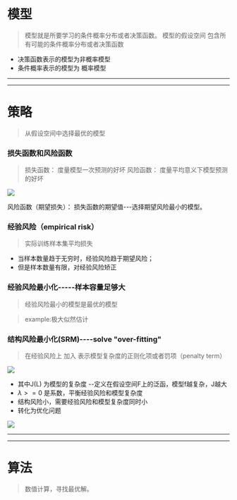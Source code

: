 # 模型

> 模型就是所要学习的条件概率分布或者决策函数。
> 模型的假设空间 包含所有可能的条件概率分布或者决策函数

* 决策函数表示的模型为非概率模型
* 条件概率表示的模型为 概率模型


----------------
----------------


# 策略
> 从假设空间中选择最优的模型

### 损失函数和风险函数
> 损失函数： 度量模型一次预测的好坏
> 风险函数： 度量平均意义下模型预测的好坏

![](https://github.com/LiuChuang0059/Machine_Learning/blob/master/Statical_Learning/Chapter_1-Generalization/Picture_used/%E5%B8%B8%E7%94%A8%E7%9A%84%E6%8D%9F%E5%A4%B1%E5%87%BD%E6%95%B0.png)


风险函数（期望损失）： 损失函数的期望值---选择期望风险最小的模型。


### 经验风险（empirical risk）
> 实际训练样本集平均损失

* 当样本数量趋于无穷时，经验风险趋于期望风险；
* 但是样本数量有限，对经验风险矫正

### 经验风险最小化-----样本容量足够大
> 经验风险最小的模型是最优的模型

> example:极大似然估计

### 结构风险最小化(SRM)----solve "over-fitting"
> 在经验风险上 加入 表示模型复杂度的正则化项或者罚项（penalty term）

![](https://github.com/LiuChuang0059/Machine_Learning/blob/master/Statical_Learning/Chapter_1-Generalization/Picture_used/%E7%BB%93%E6%9E%84%E9%A3%8E%E9%99%A9%E5%AE%9A%E4%B9%89.png)


* 其中J(L) 为模型的复杂度 --定义在假设空间F上的泛函，模型f越复杂，J越大
* $\lambda >= 0$ 是系数，平衡经验风险和模型复杂度
* 结构风险小，需要经验风险和模型复杂度同时小
* 转化为优化问题

![](https://github.com/LiuChuang0059/Machine_Learning/blob/master/Statical_Learning/Chapter_1-Generalization/Picture_used/%E7%BB%93%E6%9E%84%E9%A3%8E%E9%99%A9%E6%9C%80%E4%BC%98%E5%8C%96.png)


-------------------
----------------

# 算法
> 数值计算，寻找最优解。



